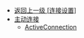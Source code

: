 - [返回上一级 [连接设置]](zh-CN/EdgeLinkStudio/工程管理/工程配置/连接设置/)
- [主动连接](zh-CN/EdgeLinkStudio/工程管理/工程配置/连接设置/主动连接/)
  - [ActiveConnection](zh-CN/EdgeLinkStudio/工程管理/工程配置/连接设置/主动连接/ActiveConnection.md)
